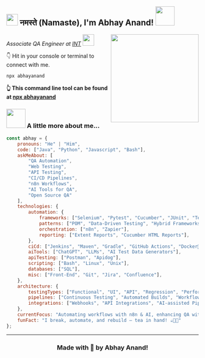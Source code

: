 <h2>
  <img src="https://emojis.slackmojis.com/emojis/images/1531849430/4246/blob-sunglasses.gif?1531849430" width="30"/> 
  नमस्ते (Namaste), I'm Abhay Anand!
  <img src="https://cdn.discordapp.com/attachments/584761206980739073/1394010244518252707/cat.webp?ex=687540b5&is=6873ef35&hm=6d4874df56b42daf8fa7f209865cb6548de88b77e894f4fd44c5e44741ef290a&" width="50">
</h2>

<img align='right' src="https://cdn.discordapp.com/attachments/584761206980739073/1394012478291316866/penguin-computer-ezgif.com-crop.gif?ex=687542ca&is=6873f14a&hm=9f4a9f5f9fc18ade864beeeaaf236880abacc4c9ca4383b6ed99c8c58d4785b0&" width="230">
<p>
  <em>Associate QA Engineer at 
    <a href="https://www.indusnet.co.in/">INT</a>
   </em>
    <img src="https://media.giphy.com/media/WUlplcMpOCEmTGBtBW/giphy.gif" width="30"> 
</p>

👇 Hit in your console or terminal to connect with me.

```bash
npx abhayanand
```
**👆 This command line tool can be found at [npx abhayanand](https://github.com/Abhay0809/Abhay-NPM-Card)**

### <img src="https://media.giphy.com/media/VgCDAzcKvsR6OM0uWg/giphy.gif" width="50"> A little more about me...  

```javascript
const abhay = {
    pronouns: "He" | "Him",
    code: ["Java", "Python", "Javascript", "Bash"],
    askMeAbout: [
        "QA Automation",
        "Web Testing",
        "API Testing",
        "CI/CD Pipelines",
        "n8n Workflows",
        "AI Tools for QA",
        "Open Source QA"
    ],
    technologies: {
        automation: {
            frameworks: ["Selenium", "Pytest", "Cucumber", "JUnit", "TestNG"],
            patterns: ["POM", "Data-Driven Testing", "Hybrid Frameworks"],
            orchestration: ["n8n", "Zapier"],
            reporting: ["Extent Reports", "Cucumber HTML Reports"],
        },
        ciCd: ["Jenkins", "Maven", "Gradle", "GitHub Actions", "Docker🐳"],
        aiTools: ["ChatGPT", "LLMs", "AI Test Data Generators"],
        apiTesting: ["Postman", "Apidog"],
        scripting: ["Bash", "Linux", "Unix"],
        databases: ["SQL"],
        misc: ["Front-End", "Git", "Jira", "Confluence"],
    },
    architecture: {
        testingTypes: ["Functional", "UI", "API", "Regression", "Performance", "End-to-End"],
        pipelines: ["Continuous Testing", "Automated Builds", "Workflow Automation"],
        integrations: ["Webhooks", "API Integrations", "AI-assisted Pipelines"],
    },
    currentFocus: "Automating workflows with n8n & AI, enhancing QA with smart pipelines",
    funFact: "I break, automate, and rebuild — tea in hand! ☕🤖🐞"
};
```

<!-- SOCIAL ACCOUNT 

<p align="center">
<br>
    <a href="https://www.instagram.com/hashtag_abhay/">
        <img src="https://img.shields.io/badge/instagram-%23E4405F.svg?&style=for-the-badge&logo=instagram&logoColor=white" alt="Instagram" />
    </a>&nbsp;
    <a href="https://www.linkedin.com/in/abhay-anand08/">
        <img src="https://img.shields.io/badge/linkedin-%230077B5.svg?&style=for-the-badge&logo=linkedin&logoColor=white" alt="LinkedIn" />
    </a>&nbsp;
    <a href="mailto:abhayanandkk23@gmail.com?subject=Konchiwa%20Abhay">
        <img src="https://img.shields.io/badge/gmail-%23D14836.svg?&style=for-the-badge&logo=gmail&logoColor=white" alt="Gmail"/>
    </a>&nbsp;
    <a href="https://abhay-web-folio.netlify.app/">
        <img alt="Website" src="https://img.shields.io/website?style=for-the-badge&up_message=portfolio&url=https%3A%2F%2Fkkvanonymous.github.io%2F">
    </a>&nbsp;
</p>

-->
---

<div align="center">
    <h3 align="center">
        <b>
        Made with 💛 by Abhay Anand!
        <br />
    </h3>
</div>
